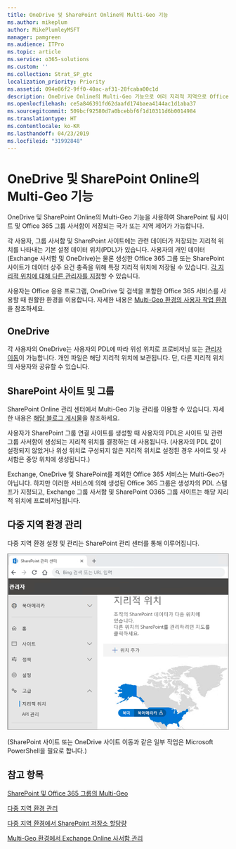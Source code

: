 ```yaml
---
title: OneDrive 및 SharePoint Online의 Multi-Geo 기능
ms.author: mikeplum
author: MikePlumleyMSFT
manager: pamgreen
ms.audience: ITPro
ms.topic: article
ms.service: o365-solutions
ms.custom: ''
ms.collection: Strat_SP_gtc
localization_priority: Priority
ms.assetid: 094e86f2-9ff0-40ac-af31-28fcaba00c1d
description: OneDrive Online의 Multi-Geo 기능으로 여러 지리적 지역으로 Office 365 범위를 확장합니다.
ms.openlocfilehash: ce5a846391fd62daafd174baea4144ac1d1aba37
ms.sourcegitcommit: 509bcf92580d7a0bcebbf6f1d10311d6b0014984
ms.translationtype: HT
ms.contentlocale: ko-KR
ms.lasthandoff: 04/23/2019
ms.locfileid: "31992848"
---
```

# <a name="multi-geo-capabilities-in-onedrive-and-sharepoint-online"></a>OneDrive 및 SharePoint Online의 Multi-Geo 기능

OneDrive 및 SharePoint Online의 Multi-Geo 기능을 사용하여 SharePoint 팀 사이트 및 Office 365 그룹 사서함이 저장되는 국가 또는 지역 제어가 가능합니다.

각 사용자, 그룹 사서함 및 SharePoint 사이트에는 관련 데이터가 저장되는 지리적 위치를 나타내는 기본 설정 데이터 위치(PDL)가 있습니다. 사용자의 개인 데이터(Exchange 사서함 및 OneDrive)는 물론 생성한 Office 365 그룹 또는 SharePoint 사이트가 데이터 상주 요건 충족을 위해 특정 지리적 위치에 저장될 수 있습니다. [각 지리적 위치에 대해 다른 관리자를 지정](add-a-sharepoint-geo-admin.md)할 수 있습니다.

사용자는 Office 응용 프로그램, OneDrive 및 검색을 포함한 Office 365 서비스를 사용할 때 원활한 환경을 이용합니다. 자세한 내용은 [Multi-Geo 환경의 사용자 작업 환경](multi-geo-user-experience.md)을 참조하세요.

## <a name="onedrive"></a>OneDrive

각 사용자의 OneDrive는 사용자의 PDL에 따라 위성 위치로 프로비저닝 또는 [관리자 이동](move-onedrive-between-geo-locations.md)이 가능합니다. 개인 파일은 해당 지리적 위치에 보관됩니다. 단, 다른 지리적 위치의 사용자와 공유할 수 있습니다.

## <a name="sharepoint-sites-and-groups"></a>SharePoint 사이트 및 그룹

SharePoint Online 관리 센터에서 Multi-Geo 기능 관리를 이용할 수 있습니다. 자세한 내용은 [해당 블로그 게시물](https://techcommunity.microsoft.com/t5/Office-365-Blog/Now-available-Multi-Geo-in-SharePoint-and-Office-365-Groups/ba-p/263302)을 참조하세요.

사용자가 SharePoint 그룹 연결 사이트를 생성할 때 사용자의 PDL은 사이트 및 관련 그룹 사서함이 생성되는 지리적 위치를 결정하는 데 사용됩니다. (사용자의 PDL 값이 설정되지 않았거나 위성 위치로 구성되지 않은 지리적 위치로 설정된 경우 사이트 및 사서함은 중앙 위치에 생성됩니다.)

Exchange, OneDrive 및 SharePoint를 제외한 Office 365 서비스는 Multi-Geo가 아닙니다. 하지만 이러한 서비스에 의해 생성된 Office 365 그룹은 생성자의 PDL 스탬프가 지정되고, Exchange 그룹 사서함 및 SharePoint O365 그룹 사이트는 해당 지리적 위치에 프로비저닝됩니다. 

## <a name="managing-the-multi-geo-environment"></a>다중 지역 환경 관리

다중 지역 환경 설정 및 관리는 SharePoint 관리 센터를 통해 이루어집니다. 

![SharePoint 관리 센터의 지리적 위치 페이지 스크린샷](media/sharepoint-multi-geo-admin-center.png)

(SharePoint 사이트 또는 OneDrive 사이트 이동과 같은 일부 작업은 Microsoft PowerShell을 필요로 합니다.)

## <a name="see-also"></a>참고 항목

[SharePoint 및 Office 365 그룹의 Multi-Geo](https://techcommunity.microsoft.com/t5/Office-365-Blog/Now-available-Multi-Geo-in-SharePoint-and-Office-365-Groups/ba-p/263302)

[다중 지역 환경 관리](administering-a-multi-geo-environment.md)

[다중 지역 환경에서 SharePoint 저장소 할당량](sharepoint-multi-geo-storage-quota.md)

[Multi-Geo 환경에서 Exchange Online 사서함 관리](administering-exchange-online-multi-geo.md)
